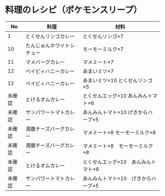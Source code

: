 # 料理のレシピ（ポケモンスリープ） 
  
No|料理|材料
--|--|--
1|とくせんリンゴカレー|とくせんリンゴ×7
10|たんじゅんホワイトシチュー|モーモーミルク×7
11|マメバーグカレー|マメミート×7
12|ベイビィハニーカレー|あまいミツ×7
12|ベイビィハニーカレー|あまいミツ×10 とくせんリンゴ×5
未確認|とけるオムカレー|とくせんエッグ×10 あんみんトマト×6
未確認|サンパワートマトカレー|あんみんトマト×10 げきからハーブ×5
未確認|満腹チーズバーグカレー|マメミート×8 モーモーミルク×8
未確認|満腹チーズバーグカレー|マメミート×8　モーモーミルク×8
未確認|とけるオムカレー|とくせんエッグ×10　あんみんトマト×6
未確認|サンパワートマトカレー|あんみんトマト×10　げきからハーブ×5
